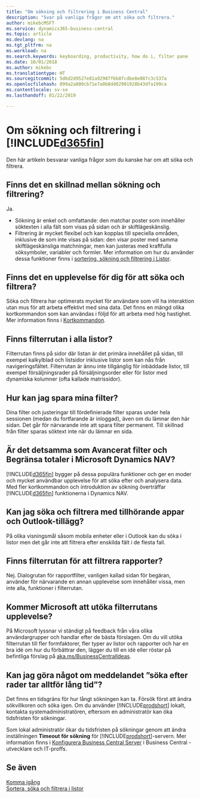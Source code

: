 ```yaml
---
title: "Om sökning och filtrering i Business Central"
description: "Svar på vanliga frågor om att söka och filtrera."
author: mikebcMSFT
ms.service: dynamics365-business-central
ms.topic: article
ms.devlang: na
ms.tgt_pltfrm: na
ms.workload: na
ms.search.keywords: keyboarding, productivity, how do i, filter pane
ms.date: 10/01/2018
ms.author: mikebc
ms.translationtype: HT
ms.sourcegitcommit: 5d6d2d9527e81a92987f6b8fcdbe8e087c3c537a
ms.openlocfilehash: 099a2a800cb71e7a0b8dd02901928b43dfa199ca
ms.contentlocale: sv-se
ms.lasthandoff: 01/22/2019

---
```


# <a name="about-searching-and-filtering-in-included365finincludesd365finmdmd"></a>Om sökning och filtrering i [!INCLUDE[d365fin](includes/d365fin_md.md)]
Den här artikeln besvarar vanliga frågor som du kanske har om att söka och filtrera.

## <a name="is-there-a-difference-between-searching-and-filtering"></a>Finns det en skillnad mellan sökning och filtrering?
Ja.
- Sökning är enkel och omfattande: den matchar poster som innehåller söktexten i alla fält som visas på sidan och är skiftlägeskänslig.
- Filtrering är mycket flexibel och kan kopplas till speciella områden, inklusive de som inte visas på sidan: den visar poster med samma skiftlägeskänsliga matchningar, men kan justeras med kraftfulla söksymboler, variabler och formler. Mer information om hur du använder dessa funktioner finns i [sortering, sökning och filtrering i Listor](ui-enter-criteria-filters.md).

## <a name="is-there-a-keyboard-experience-for-search-and-filter"></a>Finns det en upplevelse för dig för att söka och filtrera?
Söka och filtrera har optimerats mycket för användare som vill ha interaktion utan mus för att arbeta effektivt med sina data. Det finns en mängd olika kortkommandon som kan användas i följd för att arbeta med hög hastighet. Mer information finns i [Kortkommandon](keyboard-shortcuts.md#KeyboardFilter).

## <a name="is-the-filter-pane-available-on-all-lists"></a>Finns filterrutan i alla listor?
Filterrutan finns på sidor där listan är det primära innehållet på sidan, till exempel kalkylblad och listsidor inklusive listor som kan nås från navigeringsfältet. Filterrutan är ännu inte tillgänglig för inbäddade listor, till exempel försäljningsrader på försäljningsorder eller för listor med dynamiska kolumner (ofta kallade matrissidor). 

## <a name="how-can-i-save-my-filters"></a>Hur kan jag spara mina filter?

Dina filter och justeringar till fördefinierade filter sparas under hela sessionen (medan du fortfarande är inloggad), även om du lämnar den här sidan. Det går för närvarande inte att spara filter permanent. Till skillnad från filter sparas söktext inte när du lämnar en sida.

## <a name="is-this-the-same-as-advanced-filters-and-limit-totals-in-microsoft-dynamics-nav"></a>Är det detsamma som Avancerat filter och Begränsa totaler i Microsoft Dynamics NAV?
[!INCLUDE[d365fin](includes/d365fin_md.md)] bygger på dessa populära funktioner och ger en moder och mycket användbar upplevelse för att söka efter och analysera data. Med fler kortkommandon och introduktion av sökning överträffar [!INCLUDE[d365fin](includes/d365fin_md.md)] funktionerna i Dynamics NAV.

## <a name="can-i-search-and-filter-using-the-companion-apps-and-outlook-addin"></a>Kan jag söka och filtrera med tillhörande appar och Outlook-tillägg?
På olika visningsmål såsom mobila enheter eller i Outlook kan du söka i listor men det går inte att filtrera efter enskilda fält i de flesta fall.

## <a name="is-the-filter-pane-available-for-filtering-reports"></a>Finns filterrutan för att filtrera rapporter?
Nej. Dialogrutan för rapportfilter, vanligen kallad sidan för begäran, använder för närvarande en annan upplevelse som innehåller vissa, men inte alla, funktioner i filterrutan.

## <a name="will-microsoft-extend-the-filter-pane-experience"></a>Kommer Microsoft att utöka filterrutans upplevelse?
På Microsoft lyssnar vi ständigt på feedback från våra olika användargrupper och handlar efter de bästa förslagen. Om du vill utöka filterrutan till fler formfaktorer, fler typer av listor och rapporter och har en bra idé om hur du förbättrar den, lägger du till en idé eller röstar på befintliga förslag på [aka.ms/BusinessCentralIdeas](https://aka.ms/businesscentralideas).

## <a name="can-i-do-anything-about-the-searching-for-rows-is-taking-too-long-message"></a>Kan jag göra något om meddelandet ”söka efter rader tar alltför lång tid”?

Det finns en tidsgräns för hur långt sökningen kan ta. Försök först att ändra sökvillkoren och söka igen. Om du använder [!INCLUDE[prodshort](includes/prodshort.md)] lokalt, kontakta systemadministratören, eftersom en administratör kan öka tidsfristen för sökningar.

Som lokal administratör ökar du tidsfristen på sökningar genom att ändra inställningen **Timeout för sökning** för [!INCLUDE[prodshort](includes/prodshort.md)]-servern. Mer information finns i [Konfigurera Business Central Server](https://docs.microsoft.com/en-us/dynamics365/business-central/dev-itpro/administration/configure-server-instance?#Database) i Business Central -utvecklare och IT-proffs.

## <a name="see-also"></a>Se även
[Komma igång](product-get-started.md)  
[Sortera, söka och filtrera i listor](ui-enter-criteria-filters.md)

